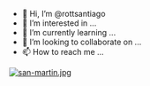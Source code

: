 - 👋 Hi, I’m @rottsantiago
- 👀 I’m interested in ...
- 🌱 I’m currently learning ...
- 💞️ I’m looking to collaborate on ...
- 📫 How to reach me ...

<!---
rottsantiago/rottsantiago is a ✨ special ✨ repository because its `README.md` (this file) appears on your GitHub profile.
You can click the Preview link to take a look at your changes.
--->
[![san-martin.jpg](https://i.postimg.cc/br8rnkZG/san-martin.jpg)](https://postimg.cc/9R8c54tV)
